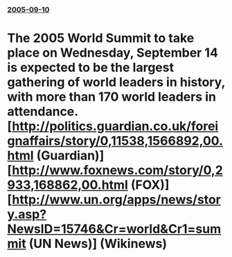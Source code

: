 ### [2005-09-10](/news/2005/09/10/index.md)

#  The 2005 World Summit to take place on Wednesday, September 14 is expected to be the largest gathering of world leaders in history, with more than 170 world leaders in attendance. [http://politics.guardian.co.uk/foreignaffairs/story/0,11538,1566892,00.html (Guardian)] [http://www.foxnews.com/story/0,2933,168862,00.html (FOX)] [http://www.un.org/apps/news/story.asp?NewsID=15746&Cr=world&Cr1=summit (UN News)] (Wikinews)



